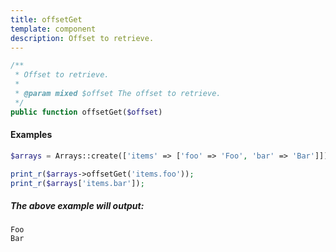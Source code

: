 ```yaml
---
title: offsetGet
template: component
description: Offset to retrieve.
---
```


```php
/**
 * Offset to retrieve.
 *
 * @param mixed $offset The offset to retrieve.
 */
public function offsetGet($offset)
```

#### Examples

```php
$arrays = Arrays::create(['items' => ['foo' => 'Foo', 'bar' => 'Bar']]);

print_r($arrays->offsetGet('items.foo'));
print_r($arrays['items.bar']);
```

##### The above example will output:

```text
Foo
Bar
```
